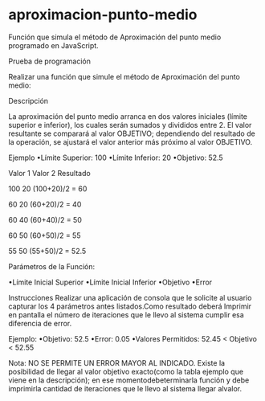 # aproximacion-punto-medio
Función que simula el método de Aproximación del punto medio programado en JavaScript.


Prueba de programación

Realizar una función que simule el método de Aproximación del punto medio:

Descripción

La aproximación del punto medio arranca en dos valores iniciales (límite superior e inferior), los cuales serán sumados y divididos entre 2. El valor resultante se comparará al valor OBJETIVO; dependiendo del resultado de la operación, se ajustará el valor anterior más próximo al valor OBJETIVO. 

Ejemplo
•Límite Superior: 100
•Límite Inferior: 20
•Objetivo: 52.5

Valor 1             Valor 2             Resultado

100                     20              (100+20)/2 = 60

60                      20              (60+20)/2 = 40

60                      40              (60+40)/2 = 50

60                      50              (60+50)/2 = 55

55                      50              (55+50)/2 = 52.5



Parámetros de la Función: 

•Límite Inicial Superior 
•Límite Inicial Inferior 
•Objetivo 
•Error 

Instrucciones
Realizar una aplicación de consola que le solicite al usuario capturar los 4 parámetros antes listados.Como resultado deberá Imprimir en pantalla el número de iteraciones que le llevo al sistema cumplir esa diferencia de error.

Ejemplo: 
•Objetivo: 52.5 
•Error: 0.05
•Valores Permitidos: 52.45 < Objetivo < 52.55 

Nota: NO SE PERMITE UN ERROR MAYOR AL INDICADO. Existe la posibilidad de llegar al valor objetivo exacto(como la tabla ejemplo que viene en la descripción); en ese momentodebeterminarla función y debe imprimirla cantidad de iteraciones que le llevo al sistema llegar alvalor.